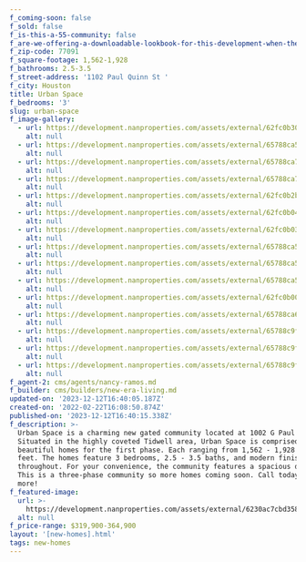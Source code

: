 ```yaml
---
f_coming-soon: false
f_sold: false
f_is-this-a-55-community: false
f_are-we-offering-a-downloadable-lookbook-for-this-development-when-they-submit-their-contact-info: false
f_zip-code: 77091
f_square-footage: 1,562-1,928
f_bathrooms: 2.5-3.5
f_street-address: '1102 Paul Quinn St '
f_city: Houston
title: Urban Space
f_bedrooms: '3'
slug: urban-space
f_image-gallery:
  - url: https://development.nanproperties.com/assets/external/62fc0b30caa606c8a25604d7_dsc00717-2.jpg
    alt: null
  - url: https://development.nanproperties.com/assets/external/65788ca57611234fe0b3e57b_dsc00716-2.jpg
    alt: null
  - url: https://development.nanproperties.com/assets/external/65788ca7ea278a154aeb5969_dji_0099.jpg
    alt: null
  - url: https://development.nanproperties.com/assets/external/65788ca70612fc318d67fadc_dji_0098.jpg
    alt: null
  - url: https://development.nanproperties.com/assets/external/62fc0b2b3f2ebf4a443c7bb4_dji_0097.jpg
    alt: null
  - url: https://development.nanproperties.com/assets/external/62fc0b0486fa67f30336d4bc_dji_0093.jpg
    alt: null
  - url: https://development.nanproperties.com/assets/external/62fc0b03c43441d78b1fbc48_dji_0091.jpg
    alt: null
  - url: https://development.nanproperties.com/assets/external/65788ca51ab5c861ed9c522a_dji_0088.jpg
    alt: null
  - url: https://development.nanproperties.com/assets/external/65788ca588b2f9d743a473fd_dji_0086.jpg
    alt: null
  - url: https://development.nanproperties.com/assets/external/65788ca5457f22016781b0f3_dji_0087.jpg
    alt: null
  - url: https://development.nanproperties.com/assets/external/62fc0b003f2ebfd4933c46b2_dji_0085.jpg
    alt: null
  - url: https://development.nanproperties.com/assets/external/65788ca6e4192d9e514a6e49_dji_0084.jpg
    alt: null
  - url: https://development.nanproperties.com/assets/external/65788c9f8d2607ba15c71072_3845.jpeg
    alt: null
  - url: https://development.nanproperties.com/assets/external/65788c9f242d2889d3840f4f_3857.jpeg
    alt: null
  - url: https://development.nanproperties.com/assets/external/65788c9f7997c58751b2edb8_3849.jpeg
    alt: null
f_agent-2: cms/agents/nancy-ramos.md
f_builder: cms/builders/new-era-living.md
updated-on: '2023-12-12T16:40:05.187Z'
created-on: '2022-02-22T16:08:50.874Z'
published-on: '2023-12-12T16:40:15.338Z'
f_description: >-
  Urban Space is a charming new gated community located at 1002 G Paul Quinn St.
  Situated in the highly coveted Tidwell area, Urban Space is comprised of seven
  beautiful homes for the first phase. Each ranging from 1,562 - 1,928 square
  feet. The homes feature 3 bedrooms, 2.5 - 3.5 baths, and modern finishes all
  throughout. For your convenience, the community features a spacious dog park.
  This is a three-phase community so more homes coming soon. Call today to learn
  more!
f_featured-image:
  url: >-
    https://development.nanproperties.com/assets/external/6230ac7cbd3580c6e28c058a_conjunto20paul20quinn20st20view202202201.jpg
  alt: null
f_price-range: $319,900-364,900
layout: '[new-homes].html'
tags: new-homes
---
```



